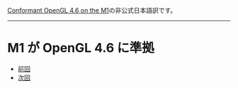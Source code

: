 [Conformant OpenGL 4.6 on the M1](https://asahilinux.org/2024/02/conformant-gl46-on-the-m1/)の非公式日本語訳です。

---
# M1 が OpenGL 4.6 に準拠

- [前回](https://github.com/asfdrwe/asahi-linux-translations/blob/main/PROGRESS202401.md)
- [次回](https://github.com/asfdrwe/asahi-linux-translations/blob/main/PROGRESS202406.md)
